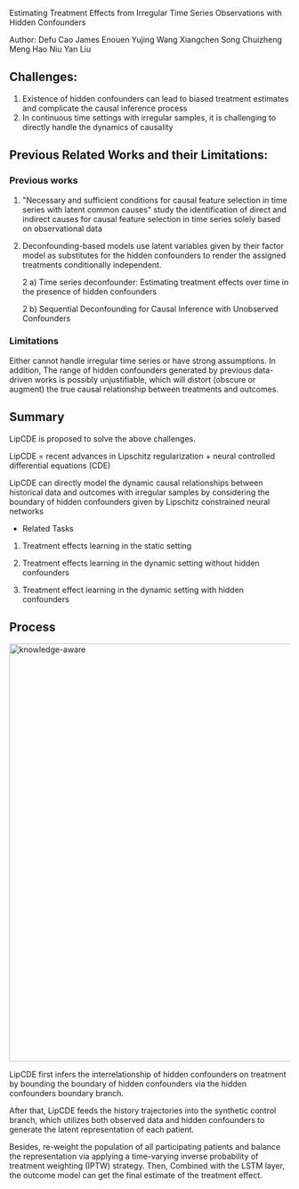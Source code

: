 Estimating Treatment Effects from Irregular Time Series Observations with Hidden Confounders

Author: Defu Cao James Enouen Yujing Wang Xiangchen Song Chuizheng Meng Hao Niu Yan Liu


## Challenges:

1. Existence of hidden confounders can lead to biased treatment estimates and complicate the causal inference process
2. In continuous time settings with irregular samples, it is challenging to directly handle the dynamics of causality


## Previous Related Works and their Limitations:

### Previous works

1. "Necessary and sufficient conditions for causal feature selection in time series with latent common causes" study the identification of direct and indirect causes for causal feature selection in time series solely based on observational data
2. Deconfounding-based models use latent variables given by their factor model as substitutes for the hidden confounders to render the assigned treatments conditionally independent.

    2 a) Time series deconfounder: Estimating treatment effects over time in the presence of hidden confounders
    
    2 b) Sequential Deconfounding for Causal Inference with Unobserved Confounders

### Limitations

Either cannot handle irregular time series or have strong assumptions. In addition, The range of hidden confounders generated by previous data-driven
works is possibly unjustifiable, which will distort (obscure or augment) the true causal relationship between treatments
and outcomes.

## Summary

LipCDE is proposed to solve the above challenges.

LipCDE = recent advances in Lipschitz regularization + neural controlled differential equations (CDE)

LipCDE can directly model the dynamic causal relationships between historical data and outcomes with irregular samples by considering the boundary of hidden confounders given by Lipschitz constrained neural networks
 
* Related Tasks
1) Treatment effects learning in the static setting
 
2) Treatment effects learning in the dynamic setting without hidden confounders
 
3) Treatment effect learning in the dynamic setting with hidden confounders

## Process

<img width="750" alt="knowledge-aware" src="https://github.com/jqwenchen/PIML/blob/master/paper/imgs/1.png">


LipCDE first infers the interrelationship of hidden confounders on treatment by bounding the boundary of hidden confounders via the hidden confounders boundary branch.

After that, LipCDE feeds the history trajectories into the synthetic control branch, which utilizes both observed data and hidden confounders to generate the latent representation of each patient.

Besides, re-weight the population of all participating patients and balance the representation via applying a time-varying inverse probability of treatment weighting (IPTW) strategy. Then, Combined with the LSTM layer, the outcome model can get the final estimate of the treatment effect.
